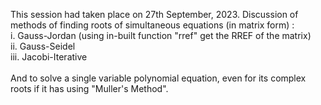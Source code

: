 This session had taken place on 27th September, 2023. Discussion of methods of finding roots of simultaneous equations (in matrix form) :
<br/>
i. Gauss-Jordan  (using in-built function "rref" get the RREF of the matrix) <br/>
ii. Gauss-Seidel <br/>
iii. Jacobi-Iterative <br/> 
<br/>
And to solve a single variable polynomial equation, even for its complex roots if it has using "Muller's Method".
